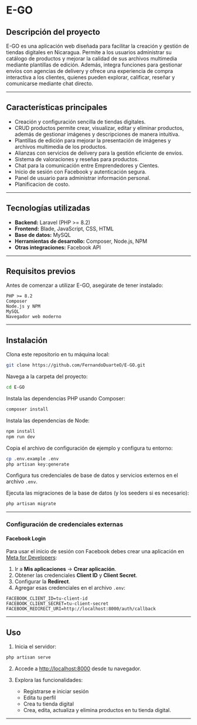 # E-GO

## Descripción del proyecto

E-GO es una aplicación web diseñada para facilitar la creación y gestión de tiendas digitales en Nicaragua. Permite a los usuarios administrar su catálogo de productos y mejorar la calidad de sus archivos multimedia mediante plantillas de edición. Además, integra funciones para gestionar envíos con agencias de delivery y ofrece una experiencia de compra interactiva a los clientes, quienes pueden explorar, calificar, reseñar y comunicarse mediante chat directo.

---

## Características principales

- Creación y configuración sencilla de tiendas digitales.
- CRUD productos permite crear, visualizar, editar y eliminar productos, además de gestionar imágenes y descripciones de manera intuitiva.
- Plantillas de edición para mejorar la presentación de imágenes y archivos multimedia de los productos.
- Alianzas con servicios de delivery para la gestión eficiente de envíos.
- Sistema de valoraciones y reseñas para productos.
- Chat para la comunicación entre Emprendedores y Cientes.
- Inicio de sesión con Facebook y autenticación segura.
- Panel de usuario para administrar información personal.
- Planificacion de costo.

---

## Tecnologías utilizadas

- **Backend:** Laravel (PHP >= 8.2)
- **Frontend:** Blade, JavaScript, CSS, HTML
- **Base de datos:** MySQL
- **Herramientas de desarrollo:** Composer, Node.js, NPM
- **Otras integraciones:** Facebook API

---

## Requisitos previos

Antes de comenzar a utilizar E-GO, asegúrate de tener instalado:

```
PHP >= 8.2
Composer
Node.js y NPM
MySQL
Navegador web moderno
```

---

## Instalación

Clona este repositorio en tu máquina local:

```bash
git clone https://github.com/FernandoDuarteO/E-GO.git
```

Navega a la carpeta del proyecto:

```bash
cd E-GO
```

Instala las dependencias PHP usando Composer:

```bash
composer install
```

Instala las dependencias de Node:

```bash
npm install
npm run dev
```

Copia el archivo de configuración de ejemplo y configura tu entorno:

```bash
cp .env.example .env
php artisan key:generate
```

Configura tus credenciales de base de datos y servicios externos en el archivo `.env`.

Ejecuta las migraciones de la base de datos (y los seeders si es necesario):

```bash
php artisan migrate
```

---

### Configuración de credenciales externas

#### Facebook Login

Para usar el inicio de sesión con Facebook debes crear una aplicación en [Meta for Developers](https://developers.facebook.com/):

1. Ir a **Mis aplicaciones** → **Crear aplicación**.
2. Obtener las credenciales **Client ID** y **Client Secret**.
3. Configurar la **Redirect**.
4. Agregar esas credenciales en el archivo `.env`:

```env
FACEBOOK_CLIENT_ID=tu-client-id
FACEBOOK_CLIENT_SECRET=tu-client-secret
FACEBOOK_REDIRECT_URI=http://localhost:8000/auth/callback
```

---

## Uso

1. Inicia el servidor:

```bash
php artisan serve
```

2. Accede a [http://localhost:8000](http://localhost:8000) desde tu navegador.

3. Explora las funcionalidades:

   - Registrarse e iniciar sesión
   - Edita tu perfil
   - Crea tu tienda digital
   - Crea, edita, actualiza y elimina productos en tu tienda digital.

---
